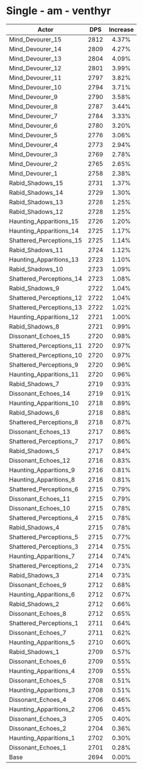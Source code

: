 # Single - am - venthyr
| Actor | DPS | Increase |
|---|:---:|:---:|
|Mind_Devourer_15|2812|4.37%|
|Mind_Devourer_14|2809|4.27%|
|Mind_Devourer_13|2804|4.09%|
|Mind_Devourer_12|2801|3.99%|
|Mind_Devourer_11|2797|3.82%|
|Mind_Devourer_10|2794|3.71%|
|Mind_Devourer_9|2790|3.58%|
|Mind_Devourer_8|2787|3.44%|
|Mind_Devourer_7|2784|3.33%|
|Mind_Devourer_6|2780|3.20%|
|Mind_Devourer_5|2776|3.06%|
|Mind_Devourer_4|2773|2.94%|
|Mind_Devourer_3|2769|2.78%|
|Mind_Devourer_2|2765|2.65%|
|Mind_Devourer_1|2758|2.38%|
|Rabid_Shadows_15|2731|1.37%|
|Rabid_Shadows_14|2729|1.30%|
|Rabid_Shadows_13|2728|1.25%|
|Rabid_Shadows_12|2728|1.25%|
|Haunting_Apparitions_15|2726|1.20%|
|Haunting_Apparitions_14|2725|1.17%|
|Shattered_Perceptions_15|2725|1.14%|
|Rabid_Shadows_11|2724|1.12%|
|Haunting_Apparitions_13|2723|1.10%|
|Rabid_Shadows_10|2723|1.09%|
|Shattered_Perceptions_14|2723|1.08%|
|Rabid_Shadows_9|2722|1.04%|
|Shattered_Perceptions_12|2722|1.04%|
|Shattered_Perceptions_13|2722|1.02%|
|Haunting_Apparitions_12|2721|1.00%|
|Rabid_Shadows_8|2721|0.99%|
|Dissonant_Echoes_15|2720|0.98%|
|Shattered_Perceptions_11|2720|0.97%|
|Shattered_Perceptions_10|2720|0.97%|
|Shattered_Perceptions_9|2720|0.96%|
|Haunting_Apparitions_11|2720|0.96%|
|Rabid_Shadows_7|2719|0.93%|
|Dissonant_Echoes_14|2719|0.91%|
|Haunting_Apparitions_10|2718|0.89%|
|Rabid_Shadows_6|2718|0.88%|
|Shattered_Perceptions_8|2718|0.87%|
|Dissonant_Echoes_13|2717|0.86%|
|Shattered_Perceptions_7|2717|0.86%|
|Rabid_Shadows_5|2717|0.84%|
|Dissonant_Echoes_12|2716|0.83%|
|Haunting_Apparitions_9|2716|0.81%|
|Haunting_Apparitions_8|2716|0.81%|
|Shattered_Perceptions_6|2715|0.79%|
|Dissonant_Echoes_11|2715|0.79%|
|Dissonant_Echoes_10|2715|0.78%|
|Shattered_Perceptions_4|2715|0.78%|
|Rabid_Shadows_4|2715|0.78%|
|Shattered_Perceptions_5|2715|0.77%|
|Shattered_Perceptions_3|2714|0.75%|
|Haunting_Apparitions_7|2714|0.74%|
|Shattered_Perceptions_2|2714|0.73%|
|Rabid_Shadows_3|2714|0.73%|
|Dissonant_Echoes_9|2712|0.68%|
|Haunting_Apparitions_6|2712|0.67%|
|Rabid_Shadows_2|2712|0.66%|
|Dissonant_Echoes_8|2712|0.65%|
|Shattered_Perceptions_1|2711|0.64%|
|Dissonant_Echoes_7|2711|0.62%|
|Haunting_Apparitions_5|2710|0.60%|
|Rabid_Shadows_1|2709|0.57%|
|Dissonant_Echoes_6|2709|0.55%|
|Haunting_Apparitions_4|2709|0.55%|
|Dissonant_Echoes_5|2708|0.51%|
|Haunting_Apparitions_3|2708|0.51%|
|Dissonant_Echoes_4|2706|0.46%|
|Haunting_Apparitions_2|2706|0.45%|
|Dissonant_Echoes_3|2705|0.40%|
|Dissonant_Echoes_2|2704|0.36%|
|Haunting_Apparitions_1|2702|0.30%|
|Dissonant_Echoes_1|2701|0.28%|
|Base|2694|0.00%|
